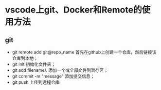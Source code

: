 # vscode上git、Docker和Remote的使用方法

## git

- git remote add git@repo_name 首先在github上创建一个仓库，然后链接该仓库到本地；
- git init 初始化文件夹；
- git add filename/.  添加一个或全部文件到暂存区；
- git commit -m "message"  添加提交信息；
- git push  上传到远程仓库